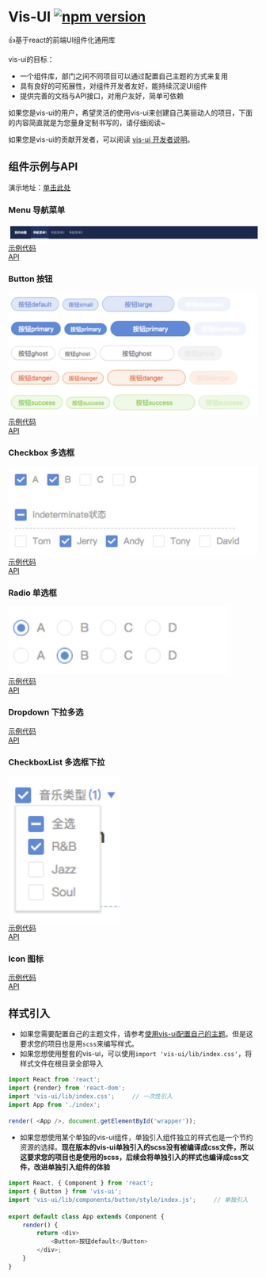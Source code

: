 # Vis-UI [![npm version](https://img.shields.io/npm/v/vis-ui.svg)](https://www.npmjs.com/package/vis-ui)
👍基于react的前端UI组件化通用库

vis-ui的目标：
- 一个组件库，部门之间不同项目可以通过配置自己主题的方式来复用
- 具有良好的可拓展性，对组件开发者友好，能持续沉淀UI组件
- 提供完善的文档与API接口，对用户友好，简单可依赖

如果您是vis-ui的用户，希望灵活的使用vis-ui来创建自己美丽动人的项目，下面的内容简直就是为您量身定制书写的，请仔细阅读~

如果您是vis-ui的贡献开发者，可以阅读 [vis-ui 开发者说明](https://github.com/huiyan-fe/vis-ui/blob/master/README2.md)。

## 组件示例与API
演示地址：[单击此处](https://huiyan-fe.github.io/vis-ui/pages/examples/)

### Menu 导航菜单
![](./static/menu.jpg)  
[示例代码](./pages/examples/components/menu/index.js)  
[API](./src/components/menu/docs/index.md)

### Button 按钮
![](./static/button.jpg)  
[示例代码](./pages/examples/components/button/index.js)  
[API](./src/components/button/docs/index.md)

### Checkbox 多选框
![](./static/checkbox.jpg)  
[示例代码](./pages/examples/components/checkbox/index.js)  
[API](./src/components/button/checkbox/index.md)

### Radio 单选框
![](./static/radio.jpg)  
[示例代码](./pages/examples/components/radio/index.js)  
[API](./src/components/radio/docs/index.md)

### Dropdown 下拉多选
[示例代码](./pages/examples/components/dropdown/index.js)  
[API](./src/components/dropdown/docs/index.md)

### CheckboxList 多选框下拉
![](./static/checkboxlist.jpg)  
[示例代码](./pages/examples/components/checkbox-list/index.js)  
[API](./src/components/checkbox-list/docs/index.md)

### Icon 图标
[示例代码](./pages/examples/components/icon/index.js)  
[API](./src/components/icon/docs/index.md)

## 样式引入
- 如果您需要配置自己的主题文件，请参考[使用vis-ui配置自己的主题](https://github.com/huiyan-fe/vis-ui/blob/master/src/components/style/docs/index.md)。但是这要求您的项目也是用`scss`来编写样式。
- 如果您想使用整套的vis-ui，可以使用`import 'vis-ui/lib/index.css'`，将样式文件在根目录全部导入
```javascript
import React from 'react';
import {render} from 'react-dom';
import 'vis-ui/lib/index.css';     // 一次性引入
import App from './index';

render( <App />, document.getElementById('wrapper'));
```
- 如果您想使用某个单独的vis-ui组件，单独引入组件独立的样式也是一个节约资源的选择。**现在版本的vis-ui单独引入的scss没有被编译成css文件，所以这要求您的项目也是使用的scss，后续会将单独引入的样式也编译成css文件，改进单独引入组件的体验**
```javascript
import React, { Component } from 'react';
import { Button } from 'vis-ui';
import 'vis-ui/lib/components/button/style/index.js';     // 单独引入

export default class App extends Component {
    render() {
        return <div>
            <Button>按钮default</Button>
        </div>;
    }
}
```

